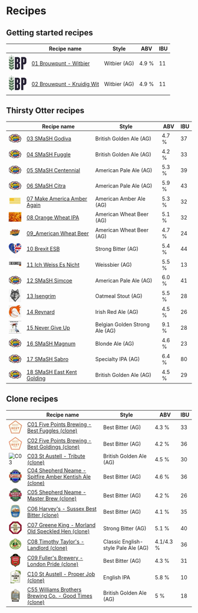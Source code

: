 # Recipes

## Getting started recipes

|                     | Recipe name | Style | ABV | IBU |
|---------------------|-------------|-------|-----|-----|
| ![01](01_Brouwpunt_Witbier/01_Brouwpunt_Witbier_48x48.jpeg) | [01 Brouwpunt - Witbier](01_Brouwpunt_Witbier/README.md) | Witbier (AG) | 4.9 % | 11 | 
| ![02](02_Brouwpunt_Kruidig_Wit/02_Brouwpunt_Kruidig_Wit_48x48.jpeg) | [02 Brouwpunt - Kruidig Wit](02_Brouwpunt_Kruidig_Wit/README.md) | Witbier (AG) | 4.9 % | 11 |

## Thirsty Otter recipes

|                     | Recipe name | Style | ABV | IBU |
|---------------------|-------------|-------|-----|-----|
| ![03](03_SMaSH_Godiva/03_SMaSH_Godiva_48x48.jpeg) | [03 SMaSH Godiva](03_SMaSH_Godiva/README.md) | British Golden Ale (AG) | 4.7 % | 37 |
| ![04](04_SMaSH_Fuggle/04_SMaSH_Fuggle_48x48.jpeg) | [04 SMaSH Fuggle](04_SMaSH_Fuggle/README.md) | British Golden Ale (AG) | 4.2 % | 33 |
| ![05](05_SMaSH_Centennial/05_SMaSH_Centennial_48x48.jpeg) | [05 SMaSH Centennial](05_SMaSH_Centennial/README.md) | American Pale Ale (AG) | 5.3 % | 39 |
| ![06](06_SMaSH_Citra/06_SMaSH_Citra_48x48.jpeg) | [06 SMaSH Citra](06_SMaSH_Citra/README.md) | American Pale Ale (AG) | 5.9 % | 43 |
| ![07](07_Make_America_Amber_Again/07_Make_America_Amber_Again_48x48.jpeg) | [07 Make America Amber Again](07_Make_America_Amber_Again/README.md) | American Amber Ale (AG) | 5.3 % | 32 |
| ![08](08_Orange_Wheat_IPA/08_Orange_Wheat_IPA_48x48.jpeg) | [08 Orange Wheat IPA](08_Orange_Wheat_IPA/README.md) | American Wheat Beer (AG) | 5.1 % | 32 |
| ![09](09_American_Wheat_Beer/09_American_Wheat_Beer_48x48.jpeg) | [09_American Wheat Beer](09_American_Wheat_Beer/README.md) | American Wheat Beer (AG) | 4.7 % | 24 |
| ![10](10_Brexit_ESB/10_Brexit_ESB_48x48.jpeg) | [10 Brexit ESB](10_Brexit_ESB/README.md) | Strong Bitter (AG) | 5.4 % | 44 |
| ![11](11_Ich_Weiss_Es_Nicht/11_Ich_Weiss_Es_Nicht_48x48.jpeg) | [11 Ich Weiss Es Nicht](11_Ich_Weiss_Es_Nicht/README.md) | Weissbier (AG) | 5.5 % | 13 |
| ![12](12_SMaSH_Simcoe/12_SMaSH_Simcoe_48x48.jpeg) | [12 SMaSH Simcoe](12_SMaSH_Simcoe/README.md) | American Pale Ale (AG) | 6.0 % | 41 |
| ![13](13_Isengrim/13_Isengrim_48x48.jpeg) | [13 Isengrim](13_Isengrim/README.md) | Oatmeal Stout (AG) | 5.5 % | 28 |
| ![14](14_Reynard/14_Reynard_48x48.jpeg) | [14 Reynard](14_Reynard/README.md) | Irish Red Ale (AG) | 4.5 % | 26 |
| ![15](15_Never_Give_Up/15_Never_Give_Up_48x48.jpeg) | [15 Never Give Up](15_Never_Give_Up/README.md) | Belgian Golden Strong Ale (AG) | 9.1 % | 28 |
| ![16](16_SMaSH_Magnum/16_SMaSH_Magnum_48x48.jpeg) | [16 SMaSH Magnum](16_SMaSH_Magnum/README.md) | Blonde Ale (AG) | 4.6 % | 23 |
| ![17](17_SMaSH_Sabro/17_SMaSH_Sabro_48x48.jpeg) | [17 SMaSH Sabro](17_SMaSH_Sabro/README.md) | Specialty IPA (AG) | 6.4 % | 80 |
| ![18](18_SMaSH_East_Kent_Golding/18_SMaSH_EKG_48x48.jpeg) | [18 SMaSH East Kent Golding](18_SMaSH_East_Kent_Golding/README.md) | British Golden Ale (AG) | 4.5 % | 29 |

## Clone recipes

|                     | Recipe name | Style | ABV | IBU |
|---------------------|-------------|-------|-----|-----|
| ![C01](C01_Five_Points_Brewing_Best_Fuggles_clone/C01_Five_Points_Brewing_Best_Fuggles_clone_48x48.jpeg) | [C01 Five Points Brewing - Best Fuggles (clone)](C01_Five_Points_Brewing_Best_Fuggles_clone/README.md) | Best Bitter (AG) | 4.3 % | 33 |
| ![C02](C02_Five_Points_Brewing_Best_Goldings_clone/C02_Five_Points_Brewing_Best_Goldings_clone_48x48.jpeg) | [C02 Five Points Brewing - Best Goldings (clone)](C02_Five_Points_Brewing_Best_Goldings_clone/README.md) | Best Bitter (AG) | 4.2 % | 36 |
| ![C03](C03_St_Austell_Tribute_clone/21_St_Austell_Tribute_clone_48x48.jpeg) | [C03 St Austell - Tribute (clone)](C03_St_Austell_Tribute_clone/README.md) | British Golden Ale (AG) | 4.5 % | 30 |
| ![C04](C04_Shepherd_Neame_Spitfire_Amber_Kentish_Ale_clone/C04_Shepherd_Neame_Spitfire_Amber_Kentish_Ale_clone_48x48.jpeg) | [C04 Shepherd Neame - Spitfire Amber Kentish Ale (clone)](C04_Shepherd_Neame_Spitfire_Amber_Kentish_Ale_clone/README.md) | Best Bitter (AG) | 4.6 % | 36 |
| ![C05](C05_Shepherd_Neame_Master_Brew_clone/C05_Shepherd_Neame_Master_Brew_clone_48x48.jpeg) | [C05 Shepherd Neame - Master Brew (clone)](C05_Shepherd_Neame_Master_Brew_clone/README.md) | Best Bitter (AG) | 4.2 % | 26 |
| ![C06](C06_Harveys_Sussex_Best_Bitter_clone/C06_Harveys_Sussex_Best_Bitter_clone_48x48.jpeg) | [C06 Harvey's - Sussex Best Bitter (clone)](C06_Harveys_Sussex_Best_Bitter_clone/README.md) | Best Bitter (AG) | 4.1 % | 35 |
| ![C07](C07_Greene_King_Morland_Old_Speckled_Hen_clone/C07_Greene_King_Morland_Old_Speckled_Hen_clone_48x48.jpeg) | [C07 Greene King - Morland Old Speckled Hen (clone)](C07_Greene_King_Morland_Old_Speckled_Hen_clone/README.md) | Strong Bitter (AG) | 5.1 % | 40 |
| ![C08](C08_Timothy_Taylors_Landlord_clone/C08_Timothy_Taylors_Landlord_clone_48x48.jpeg) | [C08 Timothy Taylor's - Landlord (clone)](C08_Timothy_Taylors_Landlord_clone/README.md) | Classic English-style Pale Ale (AG) | 4.1/4.3 % | 36 |
| ![C09](C09_Fullers_Brewery_London_Pride_clone/C09_Fullers_Brewery_London_Pride_clone_48x48.jpeg) | [C09 Fuller's Brewery - London Pride (clone)](C09_Fullers_Brewery_London_Pride_clone/README.md) | Best Bitter (AG) | 4.3 % | 31 |
| ![C10](C10_St_Austell_Proper_Job_clone/C10_St_Austell_Proper_Job_clone_48x48.jpeg) | [C10 St Austell - Proper Job (clone)](C10_St_Austell_Proper_Job_clone/README.md) | English IPA | 5.8 % | 10 |
| ![C55](C55_Williams_Brothers_Brewing_Co._Good_Times_clone/C55_Williams_Brothers_Brewing_Co._Good_Times_clone_48x48.jpeg) | [C55 Williams Brothers Brewing Co. - Good Times (clone)](C55_Williams_Brothers_Brewing_Co._Good_Times_clone/README.md) | British Golden Ale (AG) | 5 % | 18 |

